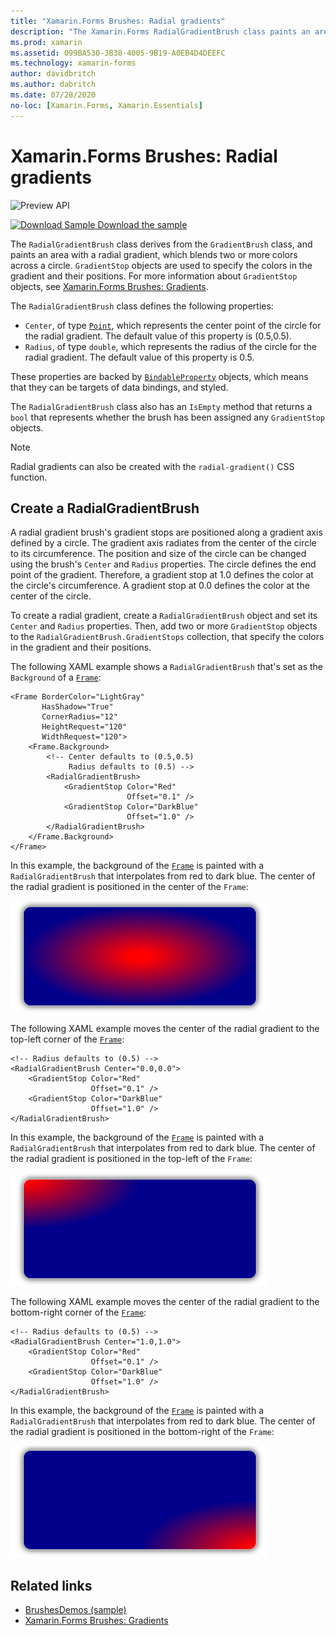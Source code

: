 ```yaml
---
title: "Xamarin.Forms Brushes: Radial gradients"
description: "The Xamarin.Forms RadialGradientBrush class paints an area with a radial gradient."
ms.prod: xamarin
ms.assetid: 099BA530-3B38-4005-9B19-A0EB4D4DEEFC
ms.technology: xamarin-forms
author: davidbritch
ms.author: dabritch
ms.date: 07/28/2020
no-loc: [Xamarin.Forms, Xamarin.Essentials]
---
```


# Xamarin.Forms Brushes: Radial gradients

![Preview API](~/media/shared/preview.png "This API is currently pre-release")

[![Download Sample](~/media/shared/download.png) Download the sample](https://github.com/xamarin/xamarin-forms-samples/tree/master/UserInterface/BrushDemos)

The `RadialGradientBrush` class derives from the `GradientBrush` class, and paints an area with a radial gradient, which blends two or more colors across a circle. `GradientStop` objects are used to specify the colors in the gradient and their positions. For more information about `GradientStop` objects, see [Xamarin.Forms Brushes: Gradients](gradient.md).

The `RadialGradientBrush` class defines the following properties:

- `Center`, of type [`Point`](xref:Xamarin.Forms.Point), which represents the center point of the circle for the radial gradient. The default value of this property is (0.5,0.5).
- `Radius`, of type `double`, which represents the radius of the circle for the radial gradient. The default value of this property is 0.5.

These properties are backed by [`BindableProperty`](xref:Xamarin.Forms.BindableProperty) objects, which means that they can be targets of data bindings, and styled.

The `RadialGradientBrush` class also has an `IsEmpty` method that returns a `bool` that represents whether the brush has been assigned any `GradientStop` objects.

> [!NOTE]
> Radial gradients can also be created with the `radial-gradient()` CSS function.

## Create a RadialGradientBrush

A radial gradient brush's gradient stops are positioned along a gradient axis defined by a circle. The gradient axis radiates from the center of the circle to its circumference. The position and size of the circle can be changed using the brush's `Center` and `Radius` properties. The circle defines the end point of the gradient. Therefore, a gradient stop at 1.0 defines the color at the circle's circumference. A gradient stop at 0.0 defines the color at the center of the circle.

To create a radial gradient, create a `RadialGradientBrush` object and set its `Center` and `Radius` properties. Then, add two or more `GradientStop` objects to the `RadialGradientBrush.GradientStops` collection, that specify the colors in the gradient and their positions.

The following XAML example shows a `RadialGradientBrush` that's set as the `Background` of a [`Frame`](xref:Xamarin.Forms.Frame):

```xaml    
<Frame BorderColor="LightGray"
       HasShadow="True"
       CornerRadius="12"
       HeightRequest="120"
       WidthRequest="120">
    <Frame.Background>
        <!-- Center defaults to (0.5,0.5)
             Radius defaults to (0.5) -->
        <RadialGradientBrush>
            <GradientStop Color="Red"
                          Offset="0.1" />
            <GradientStop Color="DarkBlue"
                          Offset="1.0" />
        </RadialGradientBrush>
    </Frame.Background>
</Frame>
```

In this example, the background of the [`Frame`](xref:Xamarin.Forms.Frame) is painted with a `RadialGradientBrush` that interpolates from red to dark blue. The center of the radial gradient is positioned in the center of the `Frame`:

![Frame painted with a centered RadialGradientBrush](radialgradient-images/center.png)

The following XAML example moves the center of the radial gradient to the top-left corner of the [`Frame`](xref:Xamarin.Forms.Frame):

```xaml
<!-- Radius defaults to (0.5) -->
<RadialGradientBrush Center="0.0,0.0">
    <GradientStop Color="Red"
                  Offset="0.1" />
    <GradientStop Color="DarkBlue"
                  Offset="1.0" />
</RadialGradientBrush>
```

In this example, the background of the [`Frame`](xref:Xamarin.Forms.Frame) is painted with a `RadialGradientBrush` that interpolates from red to dark blue. The center of the radial gradient is positioned in the top-left of the `Frame`:

![Frame painted with a top-left RadialGradientBrush](radialgradient-images/top-left.png)

The following XAML example moves the center of the radial gradient to the bottom-right corner of the [`Frame`](xref:Xamarin.Forms.Frame):

```xaml
<!-- Radius defaults to (0.5) -->
<RadialGradientBrush Center="1.0,1.0">
    <GradientStop Color="Red"
                  Offset="0.1" />
    <GradientStop Color="DarkBlue"
                  Offset="1.0" />
</RadialGradientBrush>            
```

In this example, the background of the [`Frame`](xref:Xamarin.Forms.Frame) is painted with a `RadialGradientBrush` that interpolates from red to dark blue. The center of the radial gradient is positioned in the bottom-right of the `Frame`:

![Frame painted with a bottom-right RadialGradientBrush](radialgradient-images/bottom-right.png)

## Related links

- [BrushesDemos (sample)](https://github.com/xamarin/xamarin-forms-samples/tree/master/UserInterface/BrushDemos)
- [Xamarin.Forms Brushes: Gradients](gradient.md)

